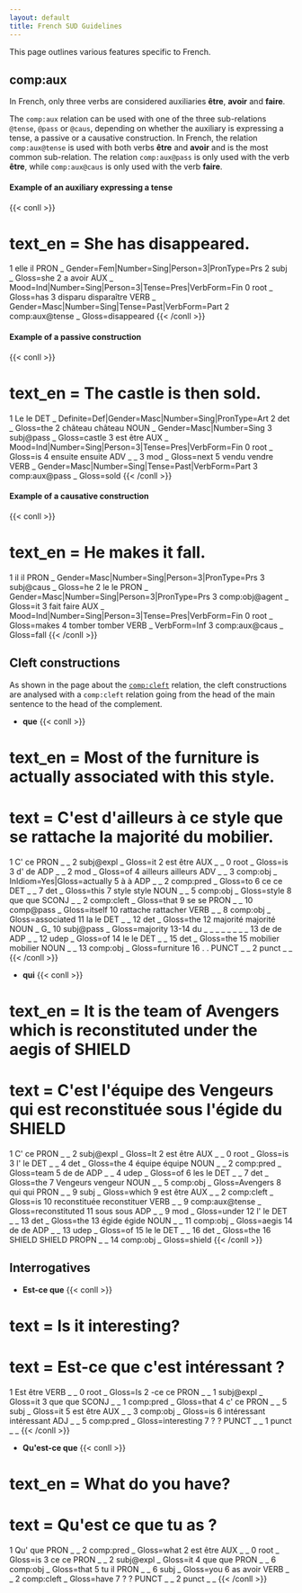 ```yaml
---
layout: default
title: French SUD Guidelines
---
```


This page outlines various features specific to French.

## comp:aux
In French, only three verbs are considered auxiliaries **être**, **avoir** and **faire**.

The `comp:aux` relation can be used with one of the three sub-relations `@tense`, `@pass` or `@caus`, depending on whether the auxiliary is expressing a tense, a passive or a causative construction. In French, the relation `comp:aux@tense` is used with both verbs **être** and **avoir** and is the most common sub-relation. The relation `comp:aux@pass` is only used with the verb **être**, while `comp:aux@caus` is only used with the verb **faire**.


#### Example of an auxiliary expressing a tense
{{< conll >}}
# text_en = She has disappeared.
1	elle	il	PRON	_	Gender=Fem|Number=Sing|Person=3|PronType=Prs	2	subj	_	Gloss=she
2	a	avoir	AUX	_	Mood=Ind|Number=Sing|Person=3|Tense=Pres|VerbForm=Fin	0	root	_	Gloss=has
3	disparu	disparaître	VERB	_	Gender=Masc|Number=Sing|Tense=Past|VerbForm=Part	2	comp:aux@tense	_	Gloss=disappeared
{{< /conll >}}

#### Example of a passive construction
{{< conll >}}
# text_en = The castle is then sold.
1	Le	le	DET	_	Definite=Def|Gender=Masc|Number=Sing|PronType=Art	2	det	_	Gloss=the
2	château	château	NOUN	_	Gender=Masc|Number=Sing	3	subj@pass	_	Gloss=castle
3	est	être	AUX	_	Mood=Ind|Number=Sing|Person=3|Tense=Pres|VerbForm=Fin	0	root	_	Gloss=is
4	ensuite	ensuite	ADV	_	_	3	mod	_	Gloss=next
5	vendu	vendre	VERB	_	Gender=Masc|Number=Sing|Tense=Past|VerbForm=Part	3	comp:aux@pass	_	Gloss=sold
{{< /conll >}}

#### Example of a causative construction
{{< conll >}}
# text_en = He makes it fall.
1	il	il	PRON	_	Gender=Masc|Number=Sing|Person=3|PronType=Prs	3	subj@caus	_	Gloss=he
2	le	le	PRON	_	Gender=Masc|Number=Sing|Person=3|PronType=Prs	3	comp:obj@agent	_	Gloss=it
3	fait	faire	AUX	_	Mood=Ind|Number=Sing|Person=3|Tense=Pres|VerbForm=Fin	0	root	_	Gloss=makes
4	tomber	tomber	VERB	_	VerbForm=Inf	3	comp:aux@caus	_	Gloss=fall
{{< /conll >}}


## Cleft constructions

As shown in the page about the [`comp:cleft`](.././u/relations/comp_cleft) relation,  the cleft constructions are analysed with a `comp:cleft` relation going from the head of the main sentence to the head of the complement.


* **que**
{{< conll >}}
# text_en = Most of the furniture is actually associated with this style.
# text = C'est d'ailleurs à ce style que se rattache la majorité du mobilier.
1	C'	ce	PRON	_	_	2	subj@expl	_	Gloss=it
2	est	être	AUX	_	_	0	root	_	Gloss=is
3	d'	de	ADP	_	_	2	mod	_	Gloss=of
4	ailleurs	ailleurs	ADV	_	_	3	comp:obj	_	InIdiom=Yes|Gloss=actually
5	à	à	ADP	_	_	2	comp:pred	_	Gloss=to
6	ce	ce	DET	_	_	7	det	_	Gloss=this
7	style	style	NOUN	_	_	5	comp:obj	_	Gloss=style
8	que	que	SCONJ	_	_	2	comp:cleft	_	Gloss=that
9	se	se	PRON	_	_	10	comp@pass	_	Gloss=itself
10	rattache	rattacher	VERB	_	_	8	comp:obj	_	Gloss=associated
11	la	le	DET	_	_	12	det	_	Gloss=the
12	majorité	majorité	NOUN	_	G_	10	subj@pass	_	Gloss=majority
13-14	du	_	_	_	_	_	_	_	_
13	de	de	ADP	_	_	12	udep	_	Gloss=of
14	le	le	DET	_	_	15	det	_	Gloss=the
15	mobilier	mobilier	NOUN	_	_	13	comp:obj	_	Gloss=furniture
16	.	.	PUNCT	_	_	2	punct	_	_
{{< /conll >}}



* **qui**
{{< conll >}}
# text_en = It is the team of Avengers which is reconstituted under the aegis of SHIELD
# text = C'est l'équipe des Vengeurs qui est reconstituée sous l'égide du SHIELD
1	C'	ce	PRON	_	_	2	subj@expl	_	Gloss=It
2	est	être	AUX	_	_	0	root	_	Gloss=is
3	l'	le	DET	_	_	4	det	_	Gloss=the
4	équipe	équipe	NOUN	_	_	2	comp:pred	_	Gloss=team
5	de	de	ADP	_	_	4	udep	_	Gloss=of
6	les	le	DET	_	_	7	det	_	Gloss=the
7	Vengeurs	vengeur	NOUN	_	_	5	comp:obj	_	Gloss=Avengers
8	qui	qui	PRON	_	_	9	subj	_	Gloss=which
9	est	être	AUX	_	_	2	comp:cleft	_	Gloss=is
10	reconstituée	reconstituer	VERB	_	_	9	comp:aux@tense	_	Gloss=reconstituted
11	sous	sous	ADP	_	_	9	mod	_	Gloss=under
12	l'	le	DET	_	_	13	det	_	Gloss=the
13	égide	égide	NOUN	_	_	11	comp:obj	_	Gloss=aegis
14	de	de	ADP	_	_	13	udep	_	Gloss=of
15	le	le	DET	_	_	16	det	_	Gloss=the
16	SHIELD	SHIELD	PROPN	_	_	14	comp:obj	_	Gloss=shield
{{< /conll >}}


## Interrogatives

* **Est-ce que**
{{< conll >}}
# text = Is it interesting?
# text = Est-ce que c'est intéressant ?
1	Est	être	VERB	_	_	0	root	_	Gloss=Is
2	-ce	ce	PRON	_	_	1	subj@expl	_	Gloss=it
3	que	que	SCONJ	_	_	1	comp:pred	_	Gloss=that
4	c'	ce	PRON	_	_	5	subj	_	Gloss=it
5	est	être	AUX	_	_	3	comp:obj	_	Gloss=is
6	intéressant	intéressant	ADJ	_	_	5	comp:pred	_	Gloss=interesting
7	?	?	PUNCT	_	_	1	punct	_	_
{{< /conll >}}


* **Qu'est-ce que**
{{< conll >}}
# text_en = What do you have?
# text = Qu'est ce que tu as ?
1	Qu'	que	PRON	_	_	2	comp:pred	_	Gloss=what
2	est	être	AUX	_	_	0	root	_	Gloss=is
3	ce	ce	PRON	_	_	2	subj@expl	_	Gloss=it
4	que	que	PRON	_	_	6	comp:obj	_	Gloss=that
5	tu	il	PRON	_	_	6	subj	_	Gloss=you
6	as	avoir	VERB	_	_	2	comp:cleft	_	Gloss=have
7	?	?	PUNCT	_	_	2	punct	_	_
{{< /conll >}}


